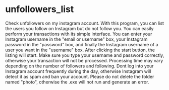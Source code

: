 # unfollowers_list
Check unfollowers on my instagram account.
With this program, you can list the users you follow on Instagram but do not follow you.
You can easily perform your transactions with its simple interface.
You can enter your Instagram username in the "email or username" box, your Instagram password in the "password" box, and finally the Instagram username of a user you want in the "username" box. After clicking the start button, the listing will start.
Make sure you type your username and password correctly, otherwise your transaction will not be processed.
Processing time may vary depending on the number of followers and following.
Dont log into your Instagram account frequently during the day, otherwise Instagram will detect it as spam and ban your account.
Please do not delete the folder named "photo", otherwise the .exe will not run and generate an error.


